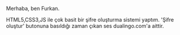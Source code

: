 Merhaba, ben Furkan.


HTML5,CSS3,JS ile çok basit bir şifre oluşturma sistemi yaptım. 'Şifre oluştur' butonuna basıldığı zaman çıkan ses dualingo.com'a aittir.
